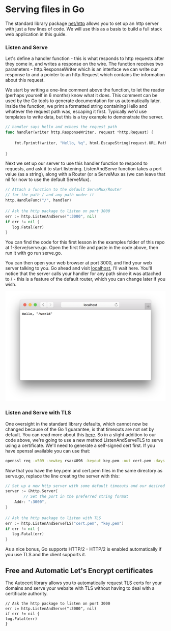 # Serving files in Go

The standard library package [net/http](https://golang.org/pkg/net/http/) allows you to set up an http server with just a few lines of code. We will use this as a basis to build a full stack web application in this guide.

### Listen and Serve

Let's define a handler function - this is what responds to http requests after they come in, and writes a response on the wire. The function receives two parameters - http.ResponseWriter which is an interface we can write our response to and a pointer to an http.Request which contains the information about this request.

We start by writing a one-line comment above the function, to let the reader \(perhaps yourself in 6 months\) know what it does. This comment can be used by the Go tools to generate documentation for us automatically later. Inside the function, we print a formatted string  containing Hello and whatever the request path was, escaping it first. Typically we'd use templates to write data, but this is a toy example to demonstrate the server.

```go
// handler says hello and echoes the request path
func handler(writer http.ResponseWriter, request *http.Request) {

    fmt.Fprintf(writer, "Hello, %q", html.EscapeString(request.URL.Path))

}
```

Next we set up our server to use this handler function to respond to requests, and ask it to start listening. ListenAndServe function takes a port value \(as a string\), along with a Router \(or a ServeMux as  \(we can leave that nil for now to use the default ServeMux\).

```go
// Attach a function to the default ServeMux/Router
// for the path / and any path under it
http.HandleFunc("/", handler)

// Ask the http package to listen on port 3000
err := http.ListenAndServe(":3000", nil)
if err != nil {
   log.Fatal(err)
}
```

You can find the code for this first lesson in the examples folder of this repo at 1-Serve/serve.go. Open the first file and paste in the code above, then run it with go run serve.go.

You can then open your web browser at port 3000, and find your web server talking to you. Go ahead and visit [localhost](http://localhost:3000/world), I'll wait here. You'll notice that the server calls your handler for any path since it was attached to / - this is a feature of the default router, which you can change later if you wish. 

![](/assets/hello-world.png)

### Listen and Serve with TLS

One oversight in the standard library defaults, which cannot now be changed because of the Go 1 guarantee, is that timeouts are not set by default. You can read more about this [here](https://blog.cloudflare.com/exposing-go-on-the-internet/). So in a slight addition to our code above, we're going to use a new method ListenAndServeTLS to serve using a certificate. We'll need to generate a self-signed cert first. If you have openssl available you can use that:

```bash
openssl req -x509 -newkey rsa:4096 -keyout key.pem -out cert.pem -days 365 -nodes
```

Now that you have the key.pem and cert.pem files in the same directory as serve.go, replace the line creating the server with this:

```go
// Set up a new http server with some default timeouts and our desired 
server := &http.Server{
		// Set the port in the preferred string format
	Addr: ":3000",
}
	
// Ask the http package to listen with TLS
err := http.ListenAndServeTLS("cert.pem", "key.pem")
if err != nil {
   log.Fatal(err)
}
```

As a nice bonus, Go supports HTTP/2 - HTTP/2 is enabled automatically if you use TLS and the client supports it.

## Free and Automatic Let's Encrypt certificates

The Autocert library allows you to automatically request TLS certs for your domains and serve your website with TLS without having to deal with a certificate authority.

```
// Ask the http package to listen on port 3000
err := http.ListenAndServe(":3000", nil)
if err != nil {
log.Fatal(err)
}
```



